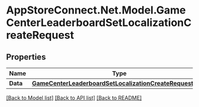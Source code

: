 # AppStoreConnect.Net.Model.GameCenterLeaderboardSetLocalizationCreateRequest

## Properties

Name | Type | Description | Notes
------------ | ------------- | ------------- | -------------
**Data** | [**GameCenterLeaderboardSetLocalizationCreateRequestData**](GameCenterLeaderboardSetLocalizationCreateRequestData.md) |  | 

[[Back to Model list]](../README.md#documentation-for-models) [[Back to API list]](../README.md#documentation-for-api-endpoints) [[Back to README]](../README.md)

